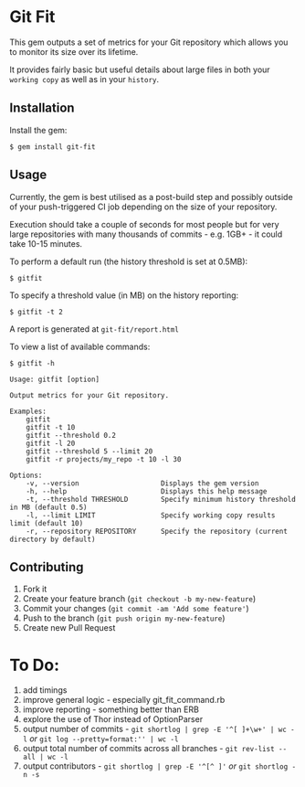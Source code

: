 # Git Fit

This gem outputs a set of metrics for your Git repository which allows you to monitor its size over its lifetime.

It provides fairly basic but useful details about large files in both your `working copy` as well as in your `history`.

## Installation

Install the gem:

    $ gem install git-fit

## Usage

Currently, the gem is best utilised as a post-build step and possibly outside of your push-triggered CI job depending on
 the size of your repository.

Execution should take a couple of seconds for most people but for very large repositories
  with many thousands of commits - e.g. 1GB+ - it could take 10-15 minutes.

 To perform a default run (the history threshold is set at 0.5MB):

    $ gitfit

 To specify a threshold value (in MB) on the history reporting:

    $ gitfit -t 2

 A report is generated at `git-fit/report.html`

 To view a list of available commands:

    $ gitfit -h

    Usage: gitfit [option]

    Output metrics for your Git repository.

    Examples:
        gitfit
        gitfit -t 10
        gitfit --threshold 0.2
        gitfit -l 20
        gitfit --threshold 5 --limit 20
        gitfit -r projects/my_repo -t 10 -l 30

    Options:
        -v, --version                    Displays the gem version
        -h, --help                       Displays this help message
        -t, --threshold THRESHOLD        Specify minimum history threshold in MB (default 0.5)
        -l, --limit LIMIT                Specify working copy results limit (default 10)
        -r, --repository REPOSITORY      Specify the repository (current directory by default)

## Contributing

1. Fork it
2. Create your feature branch (`git checkout -b my-new-feature`)
3. Commit your changes (`git commit -am 'Add some feature'`)
4. Push to the branch (`git push origin my-new-feature`)
5. Create new Pull Request

# To Do:

1. add timings
3. improve general logic - especially git_fit_command.rb
4. improve reporting - something better than ERB
5. explore the use of Thor instead of OptionParser
6. output number of commits - `git shortlog | grep -E '^[ ]+\w+' | wc -l` *or* `git log --pretty=format:'' | wc -l`
7. output total number of commits across all branches - `git rev-list --all | wc -l`
8. output contributors - `git shortlog | grep -E '^[^ ]'` *or* `git shortlog -n -s`
